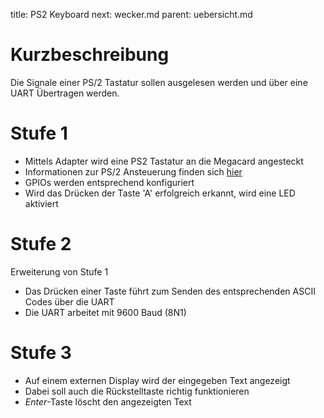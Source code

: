 title: PS2 Keyboard
next: wecker.md
parent: uebersicht.md

# Kurzbeschreibung
Die Signale einer PS/2 Tastatur sollen ausgelesen werden und über eine UART Übertragen werden.

# Stufe 1
* Mittels Adapter wird eine PS2 Tastatur an die Megacard angesteckt
* Informationen zur PS/2 Ansteuerung finden sich [hier](https://www.marjorie.de/ps2/ps2.pd)
* GPIOs werden entsprechend konfiguriert
* Wird das Drücken der Taste 'A' erfolgreich erkannt, wird eine LED aktiviert

# Stufe 2
Erweiterung von Stufe 1

* Das Drücken einer Taste führt zum Senden des entsprechenden ASCII Codes über die UART
* Die UART arbeitet mit 9600 Baud (8N1)

# Stufe 3
* Auf einem externen Display wird der eingegeben Text angezeigt
* Dabei soll auch die Rückstelltaste richtig funktionieren
* *Enter*-Taste löscht den angezeigten Text